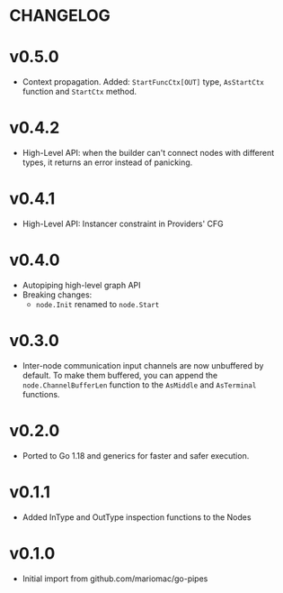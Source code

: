 # CHANGELOG

# v0.5.0
* Context propagation. Added: `StartFuncCtx[OUT]` type, `AsStartCtx` function and `StartCtx` method.

# v0.4.2
* High-Level API: when the builder can't connect nodes with different types, it returns
  an error instead of panicking.
# v0.4.1
* High-Level API: Instancer constraint in Providers' CFG

# v0.4.0

* Autopiping high-level graph API
* Breaking changes:
    - `node.Init` renamed to `node.Start`

# v0.3.0

* Inter-node communication input channels are now unbuffered by default. To make them buffered,
  you can append the `node.ChannelBufferLen` function to the `AsMiddle` and `AsTerminal` functions.

# v0.2.0

* Ported to Go 1.18 and generics for faster and safer execution.

# v0.1.1

* Added InType and OutType inspection functions to the Nodes

# v0.1.0

* Initial import from github.com/mariomac/go-pipes

